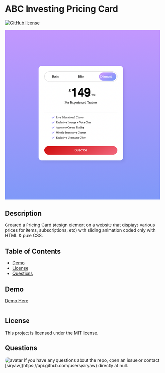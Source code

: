# ABC Investing Pricing Card

[![GitHub license](https://img.shields.io/badge/license-MIT-blue.svg)](https://github.com/siryaw/abc-investing-pricing-card)

![screen](ABC.png)

## Description

Created a Pricing Card (design element on a website that displays various prices for items, subscriptions, etc) with sliding animation coded only with HTML & pure CSS.

## Table of Contents

- [Demo](#Demo)
- [License](#license)
- [Questions](#questions)

## Demo

[Demo Here](https://abcinvestingpricingcard.surge.sh/)

```

```

## License

This project is licensed under the MIT license.

## Questions

<img src="https://avatars.githubusercontent.com/u/58599877?v=4" alt="avatar" style="border-radius: 16px" width="30" />
If you have any questions about the repo, open an issue or contact [siryaw](https://api.github.com/users/siryaw) directly at null.
